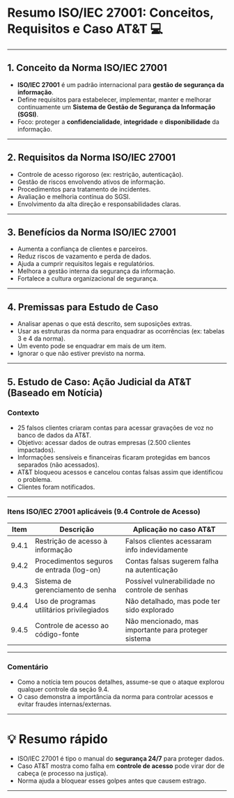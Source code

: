 # Resumo ISO/IEC 27001: Conceitos, Requisitos e Caso AT&T &#x1F4BB;

---

## 1. Conceito da Norma ISO/IEC 27001  
- **ISO/IEC 27001** é um padrão internacional para **gestão de segurança da informação**.  
- Define requisitos para estabelecer, implementar, manter e melhorar continuamente um **Sistema de Gestão de Segurança da Informação (SGSI)**.  
- Foco: proteger a **confidencialidade**, **integridade** e **disponibilidade** da informação.

---

## 2. Requisitos da Norma ISO/IEC 27001  
- Controle de acesso rigoroso (ex: restrição, autenticação).  
- Gestão de riscos envolvendo ativos de informação.  
- Procedimentos para tratamento de incidentes.  
- Avaliação e melhoria contínua do SGSI.  
- Envolvimento da alta direção e responsabilidades claras.

---

## 3. Benefícios da Norma ISO/IEC 27001  
- Aumenta a confiança de clientes e parceiros.  
- Reduz riscos de vazamento e perda de dados.  
- Ajuda a cumprir requisitos legais e regulatórios.  
- Melhora a gestão interna da segurança da informação.  
- Fortalece a cultura organizacional de segurança.

---

## 4. Premissas para Estudo de Caso  
- Analisar apenas o que está descrito, sem suposições extras.  
- Usar as estruturas da norma para enquadrar as ocorrências (ex: tabelas 3 e 4 da norma).  
- Um evento pode se enquadrar em mais de um item.  
- Ignorar o que não estiver previsto na norma.

---

## 5. Estudo de Caso: Ação Judicial da AT&T (Baseado em Notícia)  

### Contexto  
- 25 falsos clientes criaram contas para acessar gravações de voz no banco de dados da AT&T.  
- Objetivo: acessar dados de outras empresas (2.500 clientes impactados).  
- Informações sensíveis e financeiras ficaram protegidas em bancos separados (não acessados).  
- AT&T bloqueou acessos e cancelou contas falsas assim que identificou o problema.  
- Clientes foram notificados.

---

### Itens ISO/IEC 27001 aplicáveis (9.4 Controle de Acesso)  

| Item   | Descrição                                   | Aplicação no caso AT&T                  |
|--------|---------------------------------------------|---------------------------------------|
| 9.4.1  | Restrição de acesso à informação            | Falsos clientes acessaram info indevidamente |
| 9.4.2  | Procedimentos seguros de entrada (log-on)  | Contas falsas sugerem falha na autenticação |
| 9.4.3  | Sistema de gerenciamento de senha           | Possível vulnerabilidade no controle de senhas |
| 9.4.4  | Uso de programas utilitários privilegiados | Não detalhado, mas pode ter sido explorado |
| 9.4.5  | Controle de acesso ao código-fonte           | Não mencionado, mas importante para proteger sistema |

---

### Comentário  
- Como a notícia tem poucos detalhes, assume-se que o ataque explorou qualquer controle da seção 9.4.  
- O caso demonstra a importância da norma para controlar acessos e evitar fraudes internas/externas.

---

# &#x1F4A1; Resumo rápido  
- ISO/IEC 27001 é tipo o manual do **segurança 24/7** para proteger dados.  
- Caso AT&T mostra como falha em **controle de acesso** pode virar dor de cabeça (e processo na justiça).  
- Norma ajuda a bloquear esses golpes antes que causem estrago.

---
